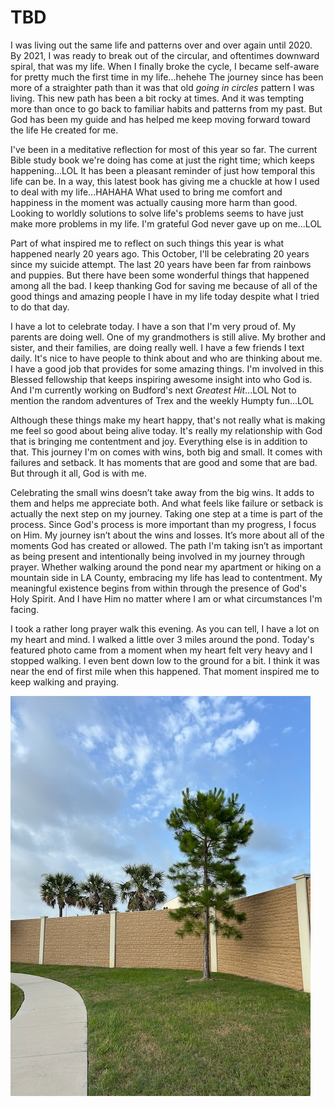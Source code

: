 # TBD

I was living out the same life and patterns over and over again until 2020. By 2021, I was ready to break out of the circular, and oftentimes downward spiral, that was my life. When I finally broke the cycle, I became self-aware for pretty much the first time in my life...hehehe The journey since has been more of a straighter path than it was that old *going in circles* pattern I was living. This new path has been a bit rocky at times. And it was tempting more than once to go back to familiar habits and patterns from my past. But God has been my guide and has helped me keep moving forward toward the life He created for me.

I've been in a meditative reflection for most of this year so far. The current Bible study book we're doing has come at just the right time; which keeps happening...LOL It has been a pleasant reminder of just how temporal this life can be. In a way, this latest book has giving me a chuckle at how I used to deal with my life...HAHAHA What used to bring me comfort and happiness in the moment was actually causing more harm than good. Looking to worldly solutions to solve life's problems seems to have just make more problems in my life. I'm grateful God never gave up on me...LOL

Part of what inspired me to reflect on such things this year is what happened nearly 20 years ago. This October, I'll be celebrating 20 years since my suicide attempt. The last 20 years have been far from rainbows and puppies. But there have been some wonderful things that happened among all the bad. I keep thanking God for saving me because of all of the good things and amazing people I have in my life today despite what I tried to do that day.

I have a lot to celebrate today. I have a son that I'm very proud of. My parents are doing well. One of my grandmothers is still alive. My brother and sister, and their families, are doing really well. I have a few friends I text daily. It's nice to have people to think about and who are thinking about me. I have a good job that provides for some amazing things. I'm involved in this Blessed fellowship that keeps inspiring awesome insight into who God is. And I'm currently working on Budford's next *Greatest Hit*...LOL Not to mention the random adventures of Trex and the weekly Humpty fun...LOL

Although these things make my heart happy, that's not really what is making me feel so good about being alive today. It's really my relationship with God that is bringing me contentment and joy. Everything else is in addition to that. This journey I'm on comes with wins, both big and small. It comes with failures and setback. It has moments that are good and some that are bad. But through it all, God is with me.

Celebrating the small wins doesn’t take away from the big wins. It adds to them and helps me appreciate both. And what feels like failure or setback is actually the next step on my journey. Taking one step at a time is part of the process. Since God's process is more important than my progress, I focus on Him. My journey isn’t about the wins and losses. It’s more about all of the moments God has created or allowed. The path I'm taking isn’t as important as being present and intentionally being involved in my journey through prayer. Whether walking around the pond near my apartment or hiking on a mountain side in LA County, embracing my life has lead to contentment. My meaningful existence begins from within through the presence of God's Holy Spirit. And I have Him no matter where I am or what circumstances I'm facing.

I took a rather long prayer walk this evening. As you can tell, I have a lot on my heart and mind. I walked a little over 3 miles around the pond. Today's featured photo came from a moment when my heart felt very heavy and I stopped walking. I even bent down low to the ground for a bit. I think it was near the end of first mile when this happened. That moment inspired me to keep walking and praying.

![Pine tree, palm trees, and a wall](./media/IMG_8929.jpeg)

